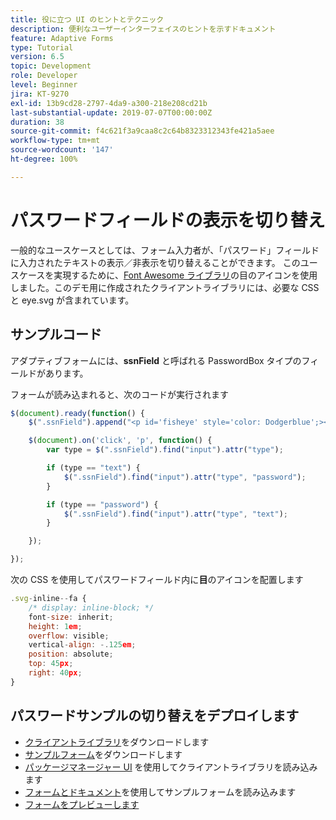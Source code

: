 ```yaml
---
title: 役に立つ UI のヒントとテクニック
description: 便利なユーザーインターフェイスのヒントを示すドキュメント
feature: Adaptive Forms
type: Tutorial
version: 6.5
topic: Development
role: Developer
level: Beginner
jira: KT-9270
exl-id: 13b9cd28-2797-4da9-a300-218e208cd21b
last-substantial-update: 2019-07-07T00:00:00Z
duration: 38
source-git-commit: f4c621f3a9caa8c2c64b8323312343fe421a5aee
workflow-type: tm+mt
source-wordcount: '147'
ht-degree: 100%

---
```


# パスワードフィールドの表示を切り替え

一般的なユースケースとしては、フォーム入力者が、「パスワード」フィールドに入力されたテキストの表示／非表示を切り替えることができます。
このユースケースを実現するために、[Font Awesome ライブラリ](https://fontawesome.com/)の目のアイコンを使用しました。このデモ用に作成されたクライアントライブラリには、必要な CSS と eye.svg が含まれています。



## サンプルコード

アダプティブフォームには、**ssnField** と呼ばれる PasswordBox タイプのフィールドがあります。

フォームが読み込まれると、次のコードが実行されます

```javascript
$(document).ready(function() {
    $(".ssnField").append("<p id='fisheye' style='color: Dodgerblue';><i class='fa fa-eye'></i></p>");

    $(document).on('click', 'p', function() {
        var type = $(".ssnField").find("input").attr("type");

        if (type == "text") {
            $(".ssnField").find("input").attr("type", "password");
        }

        if (type == "password") {
            $(".ssnField").find("input").attr("type", "text");
        }

    });

});
```

次の CSS を使用してパスワードフィールド内に&#x200B;**目**&#x200B;のアイコンを配置します

```javascript
.svg-inline--fa {
    /* display: inline-block; */
    font-size: inherit;
    height: 1em;
    overflow: visible;
    vertical-align: -.125em;
    position: absolute;
    top: 45px;
    right: 40px;
}
```

## パスワードサンプルの切り替えをデプロイします

* [クライアントライブラリ](assets/simple-ui-tips.zip)をダウンロードします
* [サンプルフォーム](assets/simple-ui-tricks-form.zip)をダウンロードします
* [パッケージマネージャー UI](http://localhost:4502/crx/packmgr/index.jsp) を使用してクライアントライブラリを読み込みます
* [フォームとドキュメント](http://localhost:4502/aem/forms.html/content/dam/formsanddocuments)を使用してサンプルフォームを読み込みます
* [フォームをプレビューします](http://localhost:4502/content/dam/formsanddocuments/simpleuitips/jcr:content?wcmmode=disabled)

